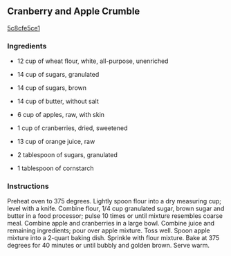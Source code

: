 ## Cranberry and Apple Crumble

[5c8cfe5ce1](http://www.food.com/recipe/cranberry-and-apple-crumble-83174)

### Ingredients

 - 12 cup of wheat flour, white, all-purpose, unenriched

 - 14 cup of sugars, granulated

 - 14 cup of sugars, brown

 - 14 cup of butter, without salt

 - 6 cup of apples, raw, with skin

 - 1 cup of cranberries, dried, sweetened

 - 13 cup of orange juice, raw

 - 2 tablespoon of sugars, granulated

 - 1 tablespoon of cornstarch

### Instructions

Preheat oven to 375 degrees. Lightly spoon flour into a dry measuring cup; level with a knife. Combine flour, 1/4 cup granulated sugar, brown sugar and butter in a food processor; pulse 10 times or until mixture resembles coarse meal. Combine apple and cranberries in a large bowl. Combine juice and remaining ingredients; pour over apple mixture. Toss well. Spoon apple mixture into a 2-quart baking dish. Sprinkle with flour mixture. Bake at 375 degrees for 40 minutes or until bubbly and golden brown. Serve warm.